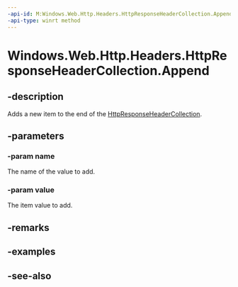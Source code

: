 ```yaml
---
-api-id: M:Windows.Web.Http.Headers.HttpResponseHeaderCollection.Append(System.String,System.String)
-api-type: winrt method
---
```


<!-- Method syntax
public void Append(System.String name, System.String value)
-->

# Windows.Web.Http.Headers.HttpResponseHeaderCollection.Append

## -description
Adds a new item to the end of the [HttpResponseHeaderCollection](httpresponseheadercollection.md).

## -parameters
### -param name
The name of the value to add.

### -param value
The item value to add.

## -remarks

## -examples

## -see-also
